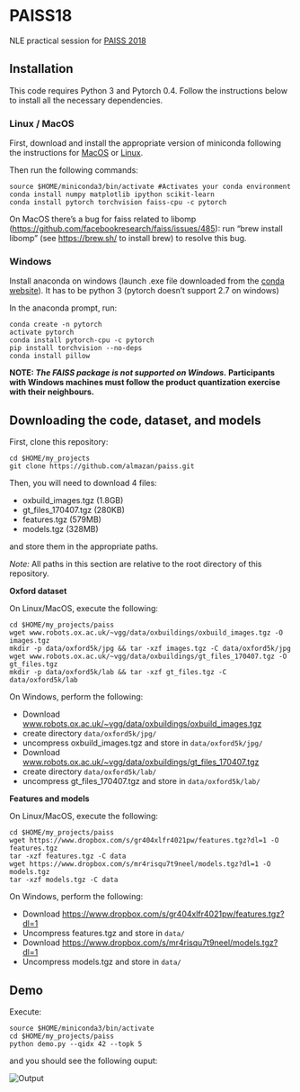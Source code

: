 # PAISS18
NLE practical session for [PAISS 2018](https://project.inria.fr/paiss/)

## Installation

This code requires Python 3 and Pytorch 0.4. Follow the instructions below to install all the necessary dependencies. 

### Linux / MacOS

First, download and install the appropriate version of miniconda following the instructions for [MacOS](https://conda.io/docs/user-guide/install/macos.html) or [Linux](https://conda.io/docs/user-guide/install/linux.html).

Then run the following commands:

```
source $HOME/miniconda3/bin/activate #Activates your conda environment
conda install numpy matplotlib ipython scikit-learn
conda install pytorch torchvision faiss-cpu -c pytorch
```

On MacOS there’s a bug for faiss related to libomp (https://github.com/facebookresearch/faiss/issues/485): run “brew install libomp”  (see https://brew.sh/ to install brew) to resolve this bug.

### Windows

Install anaconda on windows (launch .exe file downloaded from the [conda website](https://conda.io/docs/user-guide/install/windows.html)). It has to be python 3 (pytorch doesn’t support 2.7 on windows)

In the anaconda prompt, run:

```
conda create -n pytorch
activate pytorch
conda install pytorch-cpu -c pytorch
pip install torchvision --no-deps
conda install pillow
```

**NOTE: _The FAISS package is not supported on Windows._ Participants with Windows machines must follow the product quantization exercise with their neighbours.**

## Downloading the code, dataset, and models

First, clone this repository:

```
cd $HOME/my_projects
git clone https://github.com/almazan/paiss.git
```

Then, you will need to download 4 files:

- oxbuild_images.tgz (1.8GB)
- gt\_files\_170407.tgz (280KB)
- features.tgz (579MB)
- models.tgz (328MB)

and store them in the appropriate paths.

_Note:_ All paths in this section are relative to the root directory of this repository.

**Oxford dataset**

On Linux/MacOS, execute the following:

```
cd $HOME/my_projects/paiss
wget www.robots.ox.ac.uk/~vgg/data/oxbuildings/oxbuild_images.tgz -O images.tgz
mkdir -p data/oxford5k/jpg && tar -xzf images.tgz -C data/oxford5k/jpg
wget www.robots.ox.ac.uk/~vgg/data/oxbuildings/gt_files_170407.tgz -O gt_files.tgz
mkdir -p data/oxford5k/lab && tar -xzf gt_files.tgz -C data/oxford5k/lab
```

On Windows, perform the following:

- Download www.robots.ox.ac.uk/~vgg/data/oxbuildings/oxbuild_images.tgz
- create directory `data/oxford5k/jpg/`
- uncompress oxbuild_images.tgz and store in `data/oxford5k/jpg/`
- Download www.robots.ox.ac.uk/~vgg/data/oxbuildings/gt_files_170407.tgz
- create directory `data/oxford5k/lab/`
- uncompress gt\_files\_170407.tgz and store in `data/oxford5k/lab/`

**Features and models**

On Linux/MacOS, execute the following:

```
cd $HOME/my_projects/paiss
wget https://www.dropbox.com/s/gr404xlfr4021pw/features.tgz?dl=1 -O features.tgz
tar -xzf features.tgz -C data
wget https://www.dropbox.com/s/mr4risqu7t9neel/models.tgz?dl=1 -O models.tgz
tar -xzf models.tgz -C data
```

On Windows, perform the following:

- Download https://www.dropbox.com/s/gr404xlfr4021pw/features.tgz?dl=1
- Uncompress features.tgz and store in `data/`
- Download https://www.dropbox.com/s/mr4risqu7t9neel/models.tgz?dl=1
- Uncompress models.tgz and store in `data/`


## Demo

Execute:

```
source $HOME/miniconda3/bin/activate
cd $HOME/my_projects/paiss
python demo.py --qidx 42 --topk 5 
```

and you should see the following ouput:

![Output](https://www.dropbox.com/s/pgboc4yrehvdsh7/out.png?raw=1)
